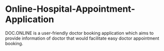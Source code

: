 # Online-Hospital-Appointment-Application
DOC.ONLINE is a user-friendly doctor booking application which aims to provide information of doctor that would facilitate easy doctor appointment booking.
